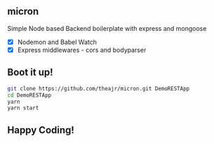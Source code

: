 ## micron
Simple Node based Backend boilerplate with express and mongoose

- [x] Nodemon and Babel Watch
- [x] Express middlewares - cors and bodyparser

## Boot it up!

```sh
git clone https://github.com/theajr/micron.git DemoRESTApp
cd DemoRESTApp
yarn
yarn start
```

## Happy Coding!
